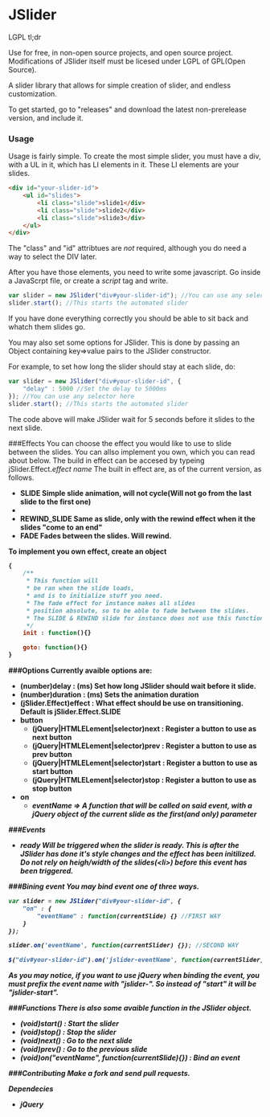 JSlider
=======
LGPL tl;dr

Use for free, in non-open source projects, and open source project. Modifications of JSlider itself must be licesed under LGPL of GPL(Open Source).

A slider library that allows for simple creation of slider, and endless customization.

To get started, go to "releases" and download the latest non-prerelease version, and include it.

### Usage

Usage is fairly simple. To create the most simple slider, you must have a div, with a UL in it,
which has LI elements in it. These LI elements are your slides.

```html
<div id="your-slider-id">
	<ul id="slides">
		<li class="slide">slide1</div>
		<li class="slide">slide2</div>
		<li class="slide">slide3</div>
	</ul>
</div>
```

The "class" and "id" attribtues are *not* required, although you do need a way to select the DIV later.

After you have those elements, you need to write some javascript. Go inside
a JavaScrpt file, or create a *script* tag and write.

```js
var slider = new JSlider("div#your-slider-id"); //You can use any selector here
slider.start(); //This starts the automated slider
```

If you have done everything correctly you should be able to sit back and whatch them slides go.

You may also set some options for JSlider. This is done by passing an Object containing key=>value pairs to the JSlider constructor.

For example, to set how long the slider should stay at each slide, do:

```js
var slider = new JSlider("div#your-slider-id", {
	"delay" : 5000 //Set the delay to 5000ms
}); //You can use any selector here
slider.start(); //This starts the automated slider
```

The code above will make JSlider wait for 5 seconds before it slides to the next slide.

###Effects
You can choose the effect you would like to use to slide
between the slides. You can allso implement you own, which you can read about below.
The build in effect can be accesed by typeing jSlider.Effect.<em>effect name</em>
The built in effect are, as of the current version, as follows.
<ul>
	<li><b>SLIDE<b> Simple slide animation, will not cycle(Will not go from the last slide to the first one)<li>
	<li><b>REWIND_SLIDE</b> Same as slide, only with the rewind effect when it the slides "come to an end" </li>
	<li><b>FADE</b> Fades between the slides. Will rewind. </li>
</ul>

To implement you own effect, create an object
```js
{	
	/**
	 * This function will
	 * be ran when the slide loads,
	 * and is to initialize stuff you need.
	 * The fade effect for instance makes all slides
	 * position absolute, so to be able to fade between the slides.
	 * The SLIDE & REWIND slide for instance does not use this function.
	 */
	init : function(){}

	goto: function(){}
}
```

###Options
Currently avaible options are:
<ul>
	<li><b>(number)delay</b> : (ms) Set how long JSlider should wait before it slide.</li>
	<li><b>(number)duration</b> : (ms) Sets the animation duration</li>
	<li><b>(jSlider.Effect)effect</b> : What effect should be use on transitioning. Default is jSlider.Effect.SLIDE</li>
	<li>
		<b>button</b>
		<ul>
			<li><b>(jQuery|HTMLELement|selector)next</b> : Register a button to use as next button</li>
			<li><b>(jQuery|HTMLELement|selector)prev</b> : Register a button to use as prev button</li>
			<li><b>(jQuery|HTMLELement|selector)start</b> : Register a button to use as start button</li>
			<li><b>(jQuery|HTMLELement|selector)stop</b> : Register a button to use as stop button</li>
		</ul>
	</li>
	<li>
		<b>on</b>
		<ul>
			<li><em>eventName<em> => <em>A function that will be called on said event, with a jQuery object of the current slide as the first(and only) parameter</li>
		</ul>
	</li>
</ul>

###Events
<ul>
	<li><b>ready</b> Will be triggered when the slider is ready. This is after the JSlider has done it's style changes and the effect has been initilized. Do not rely on heigh/width of the slides(&lt;li>) before this event has been triggered.</li>
</ul>

###Bining event
**You may bind event one of three ways.**
```js
var slider = new JSlider("div#your-slider-id", {
	"on" : {
		"eventName" : function(currentSlide) {} //FIRST WAY
	}
});

slider.on('eventName', function(currentSlider) {}); //SECOND WAY

$("div#your-slider-id").on('jslider-eventName', function(currentSlider) {}); //THIRD WAY

```

As you may notice, if you want to use jQuery when binding the event, you must
prefix the event name with "jslider-". So instead of "start" it will be "jslider-start".


###Functions
There is also some avaible function in the JSlider object.
<ul>
	<li><b>(void)start()</b> : Start the slider </li>
	<li><b>(void)stop()</b> : Stop the slider </li>
	<li><b>(void)next()</b> : Go to the next slide </li>
	<li><b>(void)prev()</b> : Go to the previous slide </li>
	<li><b>(void)on("eventName", function(currentSlide){})</b> : Bind an event </li>
</ul>


###Contributing
Make a fork and send pull requests.

<b>Dependecies</b>
<ul>
	<li>jQuery</li>
</ul>
